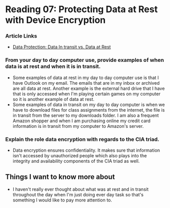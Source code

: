 # Reading 07: Protecting Data at Rest with Device Encryption

### Article Links 
- [Data Protection: Data In transit vs. Data at Rest](https://digitalguardian.com/blog/data-protection-data-in-transit-vs-data-at-rest)

### From your day to day computer use, provide examples of when data is at rest and when it is in transit.
- Some examples of data at rest in my day to day computer use is that I have Outlook on my email. The emails that are in my inbox or archived are all data at rest. Another example is the external hard drive that I have that is only accessed when I'm playing certain games on my computer so it is another example of data at rest. 
- Some examples of data in transit on my day to day computer is when we have to download files for class assignments from the internet, the file is in transit from the server to my downloads folder. I am also a frequent Amazon shopper and when I am purchasing online my credit card information is in transit from my computer to Amazon's server. 
### Explain the role data encryption with regards to the CIA triad.
- Data encryption ensures confidentiality. It makes sure that information isn't accessed by unauthorized people which also plays into the integrity and availability components of the CIA triad as well. 

## Things I want to know more about 
- I haven't really ever thought about what was at rest and in transit throughout the day when I'm just doing ever day task so that's something I would like to pay more attention to. 